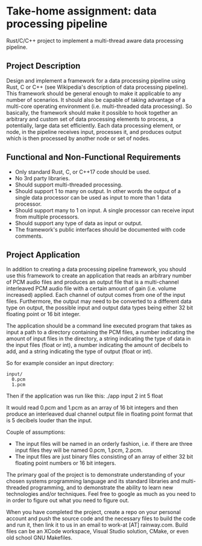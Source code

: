 # Take-home assignment: data processing pipeline
Rust/C/C++ project to implement a multi-thread aware data processing pipeline.

## Project Description
Design and implement a framework for a data processing pipeline using Rust, C or C++ (see Wikipedia's description of data processing pipeline). This framework should be general enough to make it applicable to any number of scenarios. It should also be capable of taking advantage of a multi-core operating environment (i.e. multi-threaded data processing). So basically, the framework should make it possible to hook together an arbitrary and custom set of data processing elements to process, a potentially, large data set efficiently. Each data processing element, or node, in the pipeline receives input, processes it, and produces output which is then processed by another node or set of nodes.

## Functional and Non-Functional Requirements

* Only standard Rust, C, or C++17 code should be used.
* No 3rd party libraries.
* Should support multi-threaded processing.
* Should support 1 to many on output. In other words the output of a single data processor can be used as input to more than 1 data processor.
* Should support many to 1 on input. A single processor can receive input from multiple processors.
* Should support any type of data as input or output.
* The framework's public interfaces should be documented with code comments.

## Project Application
In addition to creating a data processing pipeline framework, you should use this framework to create an application that reads an arbitrary number of PCM audio files and produces an output file that is a multi-channel interleaved PCM audio file with a certain amount of gain (i.e. volume increased) applied. Each channel of output comes from one of the input files. Furthermore, the output may need to be converted to a different data type on output, the possible input and output data types being either 32 bit floating point or 16 bit integer.

The application should be a command line executed program that takes as input a path to a directory containing the PCM files, a number indicating the amount of input files in the directory, a string indicating the type of data in the input files (float or int), a number indicating the amount of decibels to add, and a string indicating the type of output (float or int).

So for example consider an input directory:

```
input/
  0.pcm
  1.pcm
```

Then if the application was run like this: ./app input 2 int 5 float

It would read 0.pcm and 1.pcm as an array of 16 bit integers and then produce an interleaved dual channel output file in floating point format that is 5 decibels louder than the input.

Couple of assumptions:

* The input files will be named in an orderly fashion, i.e. if there are three input files they will be named 0.pcm, 1.pcm, 2.pcm.
* The input files are just binary files consisting of an array of either 32 bit floating point numbers or 16 bit integers.

The primary goal of the project is to demonstrate understanding of your chosen systems programming language and its standard libraries and multi-threaded programming, and to demonstrate the ability to learn new technologies and/or techniques. Feel free to google as much as you need to in order to figure out what you need to figure out.

When you have completed the project, create a repo on your personal account and push the source code and the necessary files to build the code and run it, then link it to us in an email to work-at [AT] rainway.com. Build files can be an XCode workspace, Visual Studio solution, CMake, or even old school GNU Makefiles.
